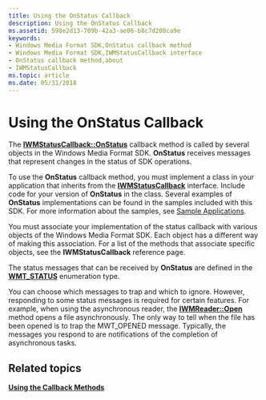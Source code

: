```yaml
---
title: Using the OnStatus Callback
description: Using the OnStatus Callback
ms.assetid: 598e2d13-709b-42a3-ae06-b8c7d208ca9e
keywords:
- Windows Media Format SDK,OnStatus callback method
- Windows Media Format SDK,IWMStatusCallback interface
- OnStatus callback method,about
- IWMStatusCallback
ms.topic: article
ms.date: 05/31/2018
---
```


# Using the OnStatus Callback

The [**IWMStatusCallback::OnStatus**](/previous-versions/windows/desktop/api/Wmsdkidl/nf-wmsdkidl-iwmstatuscallback-onstatus) callback method is called by several objects in the Windows Media Format SDK. **OnStatus** receives messages that represent changes in the status of SDK operations.

To use the **OnStatus** callback method, you must implement a class in your application that inherits from the [**IWMStatusCallback**](/previous-versions/windows/desktop/api/wmsdkidl/nn-wmsdkidl-iwmstatuscallback) interface. Include code for your version of **OnStatus** in the class. Several examples of **OnStatus** implementations can be found in the samples included with this SDK. For more information about the samples, see [Sample Applications](sample-applications.md).

You must associate your implementation of the status callback with various objects of the Windows Media Format SDK. Each object has a different way of making this association. For a list of the methods that associate specific objects, see the **IWMStatusCallback** reference page.

The status messages that can be received by **OnStatus** are defined in the [**WMT\_STATUS**](/previous-versions/windows/desktop/api/Wmsdkidl/ne-wmsdkidl-wmt_status) enumeration type.

You can choose which messages to trap and which to ignore. However, responding to some status messages is required for certain features. For example, when using the asynchronous reader, the [**IWMReader::Open**](/previous-versions/windows/desktop/api/Wmsdkidl/nf-wmsdkidl-iwmreader-open) method opens a file asynchronously. The only way to tell when the file has been opened is to trap the MWT\_OPENED message. Typically, the messages you respond to are notifications of the completion of asynchronous tasks.

## Related topics

<dl> <dt>

[**Using the Callback Methods**](using-the-callback-methods.md)
</dt> </dl>

 

 




